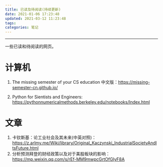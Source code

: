```yaml
---
title: 已读及待阅读(持续更新)
date: 2021-01-06 17:23:48
updated: 2021-03-12 11:23:48
tags:
categories: 笔记
---
```


-----------------------------------------

一些已读和待阅读的网页。

<!--more-->

# 计算机

1. The missing semester of your CS education 中文版：https://missing-semester-cn.github.io/

2. Python for Sientists and Engineers: https://pythonnumericalmethods.berkeley.edu/notebooks/Index.html

   

# 文章

1. 卡钦斯基：论工业社会及其未来(中英对照)：https://z.arlmy.me/Wiki/library/Original_Kaczynski_IndustrialSocietyAndItsFuture.html
2. 分析预测拜登的财经政策以及对于美股板块的影响：https://mp.weixin.qq.com/s/rEf-MM9mwpcGrtOfGIyF8A

